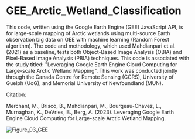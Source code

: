 # GEE_Arctic_Wetland_Classification

This code, written using the Google Earth Engine (GEE) JavaScript API,  is for large-scale mapping of Arctic wetlands using multi-source Earth observation big data on GEE with machine learning (Random Forest algorithm). The code and methodology, which used Mahdianpari et al. (2021) as a baseline, tests both Object-Based Image Analysis (OBIA) and Pixel-Based Image Analysis (PBIA) techniques. This code is associated with the study titled: "Leveraging Google Earth Engine Cloud Computing for Large-scale Arctic Wetland Mapping". This work was conducted jointly through the Canada Centre for Remote Sensing (CCRS), University of Guelph (UoG), and Memorial University of Newfoundland (MUN).

Citation:

Merchant, M., Brisco, B., Mahdianpari, M., Bourgeau-Chavez, L., Murnaghan, K., DeVries, B., Berg, A. (2023). Leveraging Google Earth Engine Cloud Computing for Large-scale Arctic Wetland Mapping.

![Figure_03_GEE](https://github.com/RemoteSenseiMichael/GEE_Arctic_Wetland_Classification/assets/83989128/e51caae3-3964-4351-af55-89dec4442df8)
